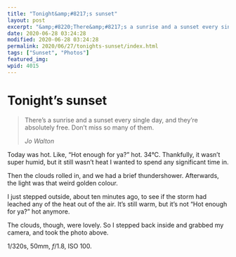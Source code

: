 ```yaml
---
title: "Tonight&amp;#8217;s sunset"
layout: post
excerpt: "&amp;#8220;There&amp;#8217;s a sunrise and a sunset every single day, and they&amp;#8217;re absolutely free. Don&amp;#8217;t miss so many of them.&amp;#8221; —Jo Walton"
date: 2020-06-28 03:24:28
modified: 2020-06-28 03:24:28
permalink: 2020/06/27/tonights-sunset/index.html
tags: ["Sunset", "Photos"]
featured_img: 
wpid: 4015
---
```


# Tonight&#8217;s sunset

> There’s a sunrise and a sunset every single day, and they’re absolutely free. Don’t miss so many of them.
> 
> <cite>Jo Walton</cite>

Today was hot. Like, “Hot enough for ya?” hot. 34°C. Thankfully, it wasn’t super humid, but it still wasn’t heat I wanted to spend any significant time in.

Then the clouds rolled in, and we had a brief thundershower. Afterwards, the light was that weird golden colour.

I just stepped outside, about ten minutes ago, to see if the storm had leached any of the heat out of the air. It’s still warm, but it’s not “Hot enough for ya?” hot anymore.

The clouds, though, were lovely. So I stepped back inside and grabbed my camera, and took the photo above.

1/320s, 50mm, *f*/1.8, ISO 100.